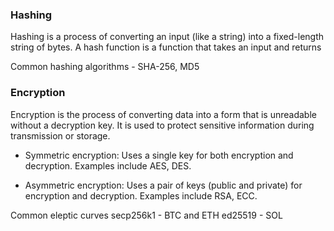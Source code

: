 ### Hashing

Hashing is a process of converting an input (like a string) into a fixed-length string of bytes. A hash function is a function that takes an input and returns

Common hashing algorithms - SHA-256, MD5

### Encryption

Encryption is the process of converting data into a form that is unreadable without a decryption key. It is used to protect sensitive information during transmission or storage.

- Symmetric encryption: Uses a single key for both encryption and decryption. Examples include AES, DES.

- Asymmetric encryption: Uses a pair of keys (public and private) for encryption and decryption. Examples include RSA, ECC.

Common eleptic curves
secp256k1 - BTC and ETH
ed25519 - SOL
